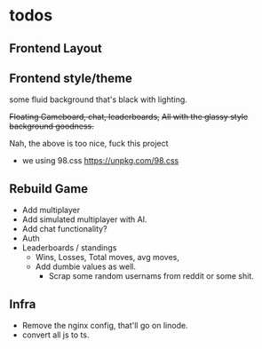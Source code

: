 # todos

## Frontend Layout


## Frontend style/theme
some fluid background that's black with lighting.

~~Floating Gameboard, chat, leaderboards,~~
~~All with the glassy style background goodness.~~

Nah, the above is too nice, fuck this project
- we using 98.css
https://unpkg.com/98.css



## Rebuild Game
- Add multiplayer
- Add simulated multiplayer with AI.
- Add chat functionality?
- Auth
- Leaderboards / standings
    - Wins, Losses, Total moves, avg moves, 
    - Add dumbie values as well.
        - Scrap some random usernams from reddit or some shit.

## Infra
- Remove the nginx config, that'll go on linode.
- convert all js to ts.
